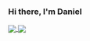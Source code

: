 ### Hi there, I'm Daniel 

<a href="https://github.com/kingDaniel2004/kingDaniel2004">
  <img align="center" src="https://github-readme-stats.vercel.app/api?username=kingDaniel2004&count_private=true&show_icons=true&theme=onedark" />
</a>
<a href="https://github.com/kingDaniel2004/kingDaniel2004">
  <img align="center" src="https://github-readme-stats.vercel.app/api/top-langs/?username=kingDaniel2004&langs_count=8&theme=onedark" />
</a>

